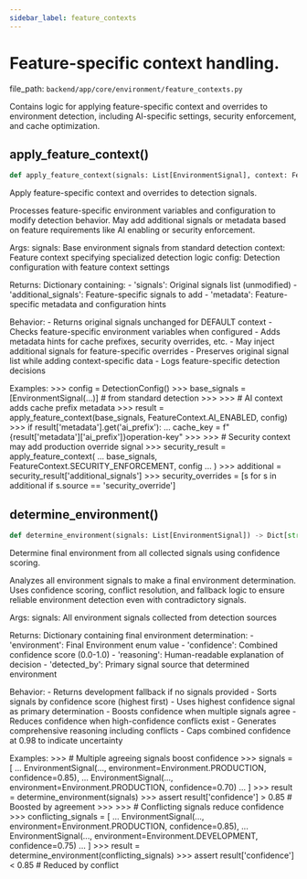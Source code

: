 ```yaml
---
sidebar_label: feature_contexts
---
```


# Feature-specific context handling.

  file_path: `backend/app/core/environment/feature_contexts.py`

Contains logic for applying feature-specific context and overrides to environment
detection, including AI-specific settings, security enforcement, and cache optimization.

## apply_feature_context()

```python
def apply_feature_context(signals: List[EnvironmentSignal], context: FeatureContext, config: DetectionConfig) -> Dict[str, Any]:
```

Apply feature-specific context and overrides to detection signals.

Processes feature-specific environment variables and configuration
to modify detection behavior. May add additional signals or metadata
based on feature requirements like AI enabling or security enforcement.

Args:
    signals: Base environment signals from standard detection
    context: Feature context specifying specialized detection logic
    config: Detection configuration with feature context settings

Returns:
    Dictionary containing:
    - 'signals': Original signals list (unmodified)
    - 'additional_signals': Feature-specific signals to add
    - 'metadata': Feature-specific metadata and configuration hints

Behavior:
    - Returns original signals unchanged for DEFAULT context
    - Checks feature-specific environment variables when configured
    - Adds metadata hints for cache prefixes, security overrides, etc.
    - May inject additional signals for feature-specific overrides
    - Preserves original signal list while adding context-specific data
    - Logs feature-specific detection decisions

Examples:
    >>> config = DetectionConfig()
    >>> base_signals = [EnvironmentSignal(...)]  # from standard detection
    >>>
    >>> # AI context adds cache prefix metadata
    >>> result = apply_feature_context(base_signals, FeatureContext.AI_ENABLED, config)
    >>> if result['metadata'].get('ai_prefix'):
    ...     cache_key = f"{result['metadata']['ai_prefix']}operation-key"
    >>>
    >>> # Security context may add production override signal
    >>> security_result = apply_feature_context(
    ...     base_signals, FeatureContext.SECURITY_ENFORCEMENT, config
    ... )
    >>> additional = security_result['additional_signals']
    >>> security_overrides = [s for s in additional if s.source == 'security_override']

## determine_environment()

```python
def determine_environment(signals: List[EnvironmentSignal]) -> Dict[str, Any]:
```

Determine final environment from all collected signals using confidence scoring.

Analyzes all environment signals to make a final environment determination.
Uses confidence scoring, conflict resolution, and fallback logic to
ensure reliable environment detection even with contradictory signals.

Args:
    signals: All environment signals collected from detection sources

Returns:
    Dictionary containing final environment determination:
    - 'environment': Final Environment enum value
    - 'confidence': Combined confidence score (0.0-1.0)
    - 'reasoning': Human-readable explanation of decision
    - 'detected_by': Primary signal source that determined environment

Behavior:
    - Returns development fallback if no signals provided
    - Sorts signals by confidence score (highest first)
    - Uses highest confidence signal as primary determination
    - Boosts confidence when multiple signals agree
    - Reduces confidence when high-confidence conflicts exist
    - Generates comprehensive reasoning including conflicts
    - Caps combined confidence at 0.98 to indicate uncertainty

Examples:
    >>> # Multiple agreeing signals boost confidence
    >>> signals = [
    ...     EnvironmentSignal(..., environment=Environment.PRODUCTION, confidence=0.85),
    ...     EnvironmentSignal(..., environment=Environment.PRODUCTION, confidence=0.70)
    ... ]
    >>> result = determine_environment(signals)
    >>> assert result['confidence'] > 0.85  # Boosted by agreement
    >>>
    >>> # Conflicting signals reduce confidence
    >>> conflicting_signals = [
    ...     EnvironmentSignal(..., environment=Environment.PRODUCTION, confidence=0.85),
    ...     EnvironmentSignal(..., environment=Environment.DEVELOPMENT, confidence=0.75)
    ... ]
    >>> result = determine_environment(conflicting_signals)
    >>> assert result['confidence'] < 0.85  # Reduced by conflict
